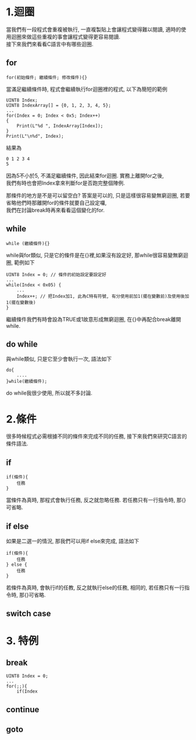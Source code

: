 # 1.迴圈
當我們有一段程式會重複被執行, 一直複製貼上會讓程式變得難以閱讀, 適時的使用迴圈來做這些重複的事會讓程式變得更容易閱讀.<br>
接下來我們來看看C語言中有哪些迴圈.<br>

## for
```
for(初始條件; 繼續條件; 修改條件){}
```
當滿足繼續條件時, 程式會繼續執行for迴圈裡的程式, 以下為簡短的範例<br>
```
UINT8 Index;
UINT8 IndexArray[] = {0, 1, 2, 3, 4, 5};
...
for(Index = 0; Index < 0x5; Index++)
{
    Print(L"%d ", IndexArray[Index]);
}
Print(L"\n%d", Index);
```
結果為
```
0 1 2 3 4
5
```
因為5不小於5, 不滿足繼續條件, 因此結束for迴圈. 實務上離開for之後,<br>
我們有時也會把Index拿來判斷for是否跑完整個陣例.<br>

那條件的地方是不是可以留空白? 答案是可以的, 只是這樣很容易變無窮迴圈, 若要省略他們時那離開for的條件就要自己設定囉,<br>
我們在討論break時再來看看這個變化的for.

## while
```
while (繼續條件){}
```
while與for類似, 只是它的條件是在{}裡,如果沒有設定好, 那while很容易變無窮迴圈, 範例如下<br>
```
UINT8 Index = 0; // 條件的初始設定要設定好
...
while(Index < 0x05) {
    ...
    Index++; // 把Index加1, 此為C特有符號, 有分使用前加1(擺在變數前)及使用後加1(擺在變數後)
}
```
繼續條件我們有時會設為TRUE或1故意形成無窮迴圈, 在{}中再配合break離開while.

## do while
與while類似, 只是它至少會執行一次, 語法如下
```
do{
    ....
}while(繼續條件);
```
do while我很少使用, 所以就不多討論.<br>

# 2.條件
很多時候程式必需根據不同的條件來完成不同的任務, 接下來我們來研究C語言的條件語法.<br>
## if
```
if(條件){
    任務
}
```
當條件為真時, 那程式會執行任務, 反之就忽略任務. 若任務只有一行指令時, 那{}可省略.

## if else
如果是二選一的情況, 那我們可以用if else來完成, 語法如下
```
if(條件){
    任務
} else {
    任務
}
```
若條件為真時, 會執行if的任教, 反之就執行else的任務, 相同的, 若任務只有一行指令時, 那{}可省略.
## switch case

# 3. 特例
## break
```
UINT8 Index = 0;
...
for(;;){
    if(Index
```
## continue
## goto
